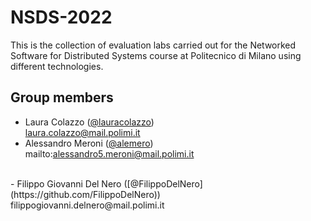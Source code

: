# NSDS-2022
This is the collection of evaluation labs carried out for the Networked Software for Distributed Systems course at Politecnico di Milano using different technologies.

## Group members

- Laura Colazzo ([@lauracolazzo](https://github.com/lauracolazzo)) <br>laura.colazzo@mail.polimi.it
- Alessandro Meroni ([@alemero](https://github.com/alemero)) <br>mailto:alessandro5.meroni@mail.polimi.it
<br>
- Filippo Giovanni Del Nero ([@FilippoDelNero](https://github.com/FilippoDelNero)) <br>filippogiovanni.delnero@mail.polimi.it
<br>

